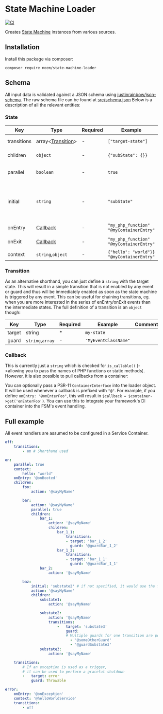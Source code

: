 # State Machine Loader

[![CI](https://github.com/NoemPHP/state-machine-loader/actions/workflows/ci.yml/badge.svg)](https://github.com/NoemPHP/state-machine-loader/actions/workflows/ci.yml)

Creates [State Machine](https://noemphp.github.io/state-machine/) instances from various sources.

## Installation

Install this package via composer:

`composer require noem/state-machine-loader`

## Schema

All input data is validated against a JSON schema
using [justinrainbow/json-schema](https://github.com/justinrainbow/json-schema). The raw schema file can be found
at [src/schema.json](https://github.com/NoemPHP/state-machine-loader/blob/master/src/schema.json)
Below is a description of all the relevant entities:

### State

| Key         | Type                             | Required | Example                                        | Comment                                                                                                                            |
|-------------|----------------------------------|---------|------------------------------------------------|------------------------------------------------------------------------------------------------------------------------------------|
| transitions | array<[Transition](#transition)> | -       | `["target-state"]`                             | Define which states can be reached from this state                                                                                 |
| children    | `object`                         | -       | `{"subState": {}}`                             | `Dictionary<string,State>`. Recursion                                                                                              |
| parallel    | `boolean`                        | -       | `true`                                         | Flag this state as parallel.<br>All of its children will be active at the same time                                                |
| initial     | `string`                         | -       | `"subState"`                                   | Only used for hierarchical states.<br>Determines which child state is initially active.<br> Defaults to the first child if omitted |
| onEntry     | [Callback](#callback)            | -       | `"my_php_function"`<br>`"@myContainerEntry"`   | An action to run when this state is entered.                                                                                       |
| onExit      | [Callback](#callback)            | -       | `"my_php_function"`<br>`"@myContainerEntry"`   | An action to run when this state is exited.                                                                                        |
| context     | `string`,`object`                | - | `{"hello": "world"}}`<br>`"@myContainerEntry"` | Initial context data.                                                                                                              |

### Transition

As an alternative shorthand, you can just define a `string` with the target state. This will result in a simple
transition that is not enabled by any event or guard and thus will be immediately enabled as soon as the state machine
is triggered by any event. This can be useful for chaining transitions, eg. when you are more interested in the series
of enEntry/onExit events than the intermediate states. The full definition of a transition is an `object` though:

|Key| Type             |Required|Example|Comment  |
|---|------------------|---|---|---|
|target| string           | * | `my-state` |   |
|guard| `string`,`array` | - |`"MyEventClassName"`|   |

### Callback

This is currently just a `string` which is checked for `is_callable()` (->allowing you to pass the names of PHP
functions or static methods). However, it is also possible to pull callbacks from a container:

You can optionally pass a PSR-11 `ContainerInterface` into the loader object. It will be used whenever a callback is
prefixed with `"@"`. For example, if you define `onEntry: "@onEnterFoo"`, this will result
in `$callback = $container->get('onEnterFoo')`. You can use this to integrate your framework's DI container into the
FSM's event handling.

## Full example

All event handlers are assumed to be configured in a Service Container.

<!-- EXAMPLE -->

```yaml
off:
    transitions:
        - on # Shorthand used

on:
    parallel: true
    context:
        hello: "world"
    onEntry: '@onBooted'
    children:
        foo:
            action: '@sayMyName'

        bar:
            action: '@sayMyName'
            parallel: true
            children:
                bar_1:
                    action: '@sayMyName'
                    children:
                        bar_1_1:
                            transitions:
                            - target: 'bar_1_2'
                              guard: '@guardBar_1_2'
                        bar_1_2:
                            transitions:
                            - target: 'bar_1_1'
                              guard: '@guardBar_1_1'
                bar_2:
                    action: '@sayMyName'

        baz:
            initial: 'substate2' # if not specified, it would use the first child, 'substate1'
            action: '@sayMyName'
            children:
                substate1:
                    action: '@sayMyName'

                substate2:
                    action: '@sayMyName'
                    transitions:
                        -   target: 'substate3'
                            guard: 
                            # Multiple guards for one transition are possible. Any of them can allow the transition
                              - '@someOtherGuard'
                              - '@guardSubstate3'
                substate3:
                    action: '@sayMyName'

    transitions:
        # If an exception is used as a trigger,
        # it can be used to perform a graceful shutdown
        -   target: error
            guard: Throwable

error:
    onEntry: '@onException'
    context: '@helloWorldService'
    transitions:
        - off
```

<!-- EXAMPLE -->
